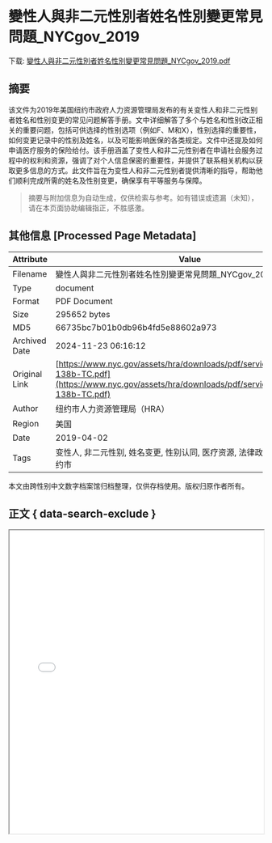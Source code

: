 # 變性人與非二元性別者姓名性別變更常見問題_NYCgov_2019

<!-- tcd_download_link -->
下载: <a href="../變性人與非二元性別者姓名性別變更常見問題_NYCgov_2019.pdf" download>變性人與非二元性別者姓名性別變更常見問題_NYCgov_2019.pdf</a>
<!-- tcd_download_link_end -->

## 摘要

<!-- tcd_abstract -->
该文件为2019年美国纽约市政府人力资源管理局发布的有关变性人和非二元性别者姓名和性别变更的常见问题解答手册。文中详细解答了多个与姓名和性别改正相关的重要问题，包括可供选择的性别选项（例如F、M和X），性别选择的重要性，如何变更记录中的性别及姓名，以及可能影响医保的各类规定。文件中还提及如何申请医疗服务的保险给付。该手册涵盖了变性人和非二元性别者在申请社会服务过程中的权利和资源，强调了对个人信息保密的重要性，并提供了联系相关机构以获取更多信息的方式。此文件旨在为变性人和非二元性别者提供清晰的指导，帮助他们顺利完成所需的姓名及性别变更，确保享有平等服务与保障。

<!-- tcd_abstract_end -->

> 摘要与附加信息为自动生成，仅供检索与参考。如有错误或遗漏（未知），请在本页面协助编辑指正，不胜感激。

## 其他信息 [Processed Page Metadata]

| Attribute       | Value                                  |
|-----------------|----------------------------------------|
| Filename        | 變性人與非二元性別者姓名性別變更常見問題_NYCgov_2019.pdf                             |
| Type            | document                                 |
| Format          | PDF Document                               |
| Size            | 295652 bytes                           |
| MD5             | 66735bc7b01b0db96b4fd5e88602a973                                  |
| Archived Date   | 2024-11-23 06:16:12                             |
| Original Link   | [https://www.nyc.gov/assets/hra/downloads/pdf/services/lgbtqi/HRA-138b-TC.pdf](https://www.nyc.gov/assets/hra/downloads/pdf/services/lgbtqi/HRA-138b-TC.pdf)                         |
| Author          | 纽约市人力资源管理局（HRA）                               |
| Region          | 美国                               |
| Date            | 2019-04-02                                 |
| Tags            | 变性人, 非二元性别, 姓名变更, 性别认同, 医疗资源, 法律政策, 社会服务, 纽约市                                 |

本文由跨性别中文数字档案馆归档整理，仅供存档使用。版权归原作者所有。


## 正文 { data-search-exclude }

<!-- tcd_main_text -->
<iframe src="../變性人與非二元性別者姓名性別變更常見問題_NYCgov_2019.pdf" width="100%" height="600px">
    <p>无法显示PDF，请下载查看。</p>
</iframe>
<!-- tcd_main_text_end -->

